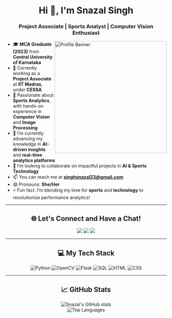 <h1 align="center">Hi 👋, I'm Snazal Singh</h1>
<h3 align="center">Project Associate | Sports Analyst | Computer Vision Enthusiast</h3>

<img align="right" src="YOUR_IMAGE_LINK_HERE" alt="Profile Banner" width="350" />

- 🎓 **MCA Graduate (2023)** from **Central University of Karnataka**
- 💼 Currently working as a **Project Associate** at **IIT Madras**, under **CESSA**
- 🏏 Passionate about **Sports Analytics**, with hands-on experience in **Computer Vision** and **Image Processing**
- 🌱 I’m currently advancing my knowledge in **AI-driven insights** and **real-time analytics platforms**
- 🤝 I’m looking to collaborate on impactful projects in **AI & Sports Technology**
- 📫 You can reach me at **singhsnazal23@gmail.com**
- 😄 Pronouns: **She/Her**
- ⚡ Fun fact: I’m blending my love for **sports** and **technology** to revolutionize performance analytics!

---

<h2 align="center">🌐 Let's Connect and Have a Chat!</h2>
<p align="center">
  <a href="YOUR_LINKEDIN_URL_HERE" target="_blank"><img src="https://img.shields.io/badge/-LinkedIn-blue?style=for-the-badge&logo=linkedin&logoColor=white"></a>
  <a href="YOUR_TWITTER_URL_HERE" target="_blank"><img src="https://img.shields.io/badge/-Twitter-blue?style=for-the-badge&logo=twitter&logoColor=white"></a>
  <a href="YOUR_PORTFOLIO_URL_HERE" target="_blank"><img src="https://img.shields.io/badge/-Portfolio-black?style=for-the-badge&logo=portfolio&logoColor=white"></a>
</p>

---

<h2 align="center">💻 My Tech Stack</h2>
<p align="center">
  <img src="https://img.shields.io/badge/Python-3776AB?style=for-the-badge&logo=python&logoColor=white" alt="Python">
  <img src="https://img.shields.io/badge/OpenCV-5C3EE8?style=for-the-badge&logo=opencv&logoColor=white" alt="OpenCV">
  <img src="https://img.shields.io/badge/Flask-000000?style=for-the-badge&logo=flask&logoColor=white" alt="Flask">
  <img src="https://img.shields.io/badge/SQL-4479A1?style=for-the-badge&logo=postgresql&logoColor=white" alt="SQL">
  <img src="https://img.shields.io/badge/HTML-E34F26?style=for-the-badge&logo=html5&logoColor=white" alt="HTML">
  <img src="https://img.shields.io/badge/CSS-1572B6?style=for-the-badge&logo=css3&logoColor=white" alt="CSS">
</p>

---

<h2 align="center">📈 GitHub Stats</h2>
<p align="center">
  <img src="https://github-readme-stats.vercel.app/api?username=singhsnazal&show_icons=true&theme=radical" alt="Snazal's GitHub stats">
  <br>
  <img src="https://github-readme-stats.vercel.app/api/top-langs/?username=singhsnazal&layout=compact&theme=radical" alt="Top Languages">
</p>
